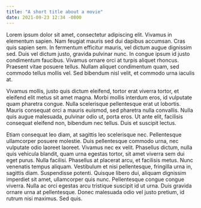 ```yaml
---
title: "A short title about a movie"
date: 2021-09-23 12:34 -0800
---
```


Lorem ipsum dolor sit amet, consectetur adipiscing elit. Vivamus in elementum sapien. Nam feugiat mauris sed dui dapibus accumsan. Cras quis sapien sem. In fermentum efficitur mauris, vel dictum augue dignissim sed. Duis vel dictum justo, gravida pulvinar nunc. In congue ipsum id justo condimentum faucibus. Vivamus ornare orci at turpis aliquet rhoncus. Praesent vitae posuere tellus. Nullam aliquet condimentum quam, sed commodo tellus mollis vel. Sed bibendum nisl velit, et commodo urna iaculis at.

Vivamus mollis, justo quis dictum eleifend, tortor erat viverra tortor, et eleifend elit metus sit amet magna. Morbi mollis interdum eros, id vulputate quam pharetra congue. Nulla scelerisque pellentesque erat ut lobortis. Mauris consequat orci a mauris euismod, sed pharetra nulla convallis. Nulla quis augue malesuada, pulvinar odio ut, porta eros. Ut ante elit, facilisis consequat eleifend non, bibendum nec tellus. Duis et suscipit lectus.

Etiam consequat leo diam, at sagittis leo scelerisque nec. Pellentesque ullamcorper posuere molestie. Duis pellentesque commodo urna, nec vulputate odio laoreet laoreet. Vivamus nec ex velit. Phasellus dictum, nulla quis vehicula blandit, quam urna egestas tortor, sit amet viverra sem dui eget purus. Nulla facilisi. Phasellus at placerat arcu, et facilisis metus. Nunc venenatis tempus aliquam. Vestibulum et nisi pellentesque, fringilla urna in, sagittis diam. Suspendisse potenti. Quisque libero dui, aliquam dignissim imperdiet sit amet, ullamcorper quis nunc. Pellentesque congue congue viverra. Nulla ac orci egestas arcu tristique suscipit id ut urna. Duis gravida ornare urna at pellentesque. Donec malesuada odio vel justo pretium, id rutrum nisi maximus. Sed quis.

